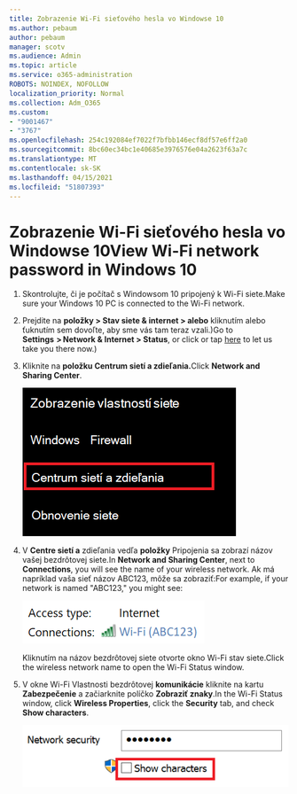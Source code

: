 ```yaml
---
title: Zobrazenie Wi-Fi sieťového hesla vo Windowse 10
ms.author: pebaum
author: pebaum
manager: scotv
ms.audience: Admin
ms.topic: article
ms.service: o365-administration
ROBOTS: NOINDEX, NOFOLLOW
localization_priority: Normal
ms.collection: Adm_O365
ms.custom:
- "9001467"
- "3767"
ms.openlocfilehash: 254c192084ef7022f7bfbb146ecf8df57e6ff2a0
ms.sourcegitcommit: 8bc60ec34bc1e40685e3976576e04a2623f63a7c
ms.translationtype: MT
ms.contentlocale: sk-SK
ms.lasthandoff: 04/15/2021
ms.locfileid: "51807393"
---
```

# <a name="view-wi-fi-network-password-in-windows-10"></a><span data-ttu-id="18198-102">Zobrazenie Wi-Fi sieťového hesla vo Windowse 10</span><span class="sxs-lookup"><span data-stu-id="18198-102">View Wi-Fi network password in Windows 10</span></span>

1. <span data-ttu-id="18198-103">Skontrolujte, či je počítač s Windowsom 10 pripojený k Wi-Fi siete.</span><span class="sxs-lookup"><span data-stu-id="18198-103">Make sure your Windows 10 PC is connected to the Wi-Fi network.</span></span>

2. <span data-ttu-id="18198-104">Prejdite na **položky > Stav siete & internet > alebo** kliknutím [](ms-settings:network?activationSource=GetHelp) alebo ťuknutím sem dovoľte, aby sme vás tam teraz vzali.)</span><span class="sxs-lookup"><span data-stu-id="18198-104">Go to **Settings  > Network & Internet  > Status**, or click or tap [here](ms-settings:network?activationSource=GetHelp) to let us take you there now.)</span></span>

3. <span data-ttu-id="18198-105">Kliknite na **položku Centrum sietí a zdieľania.**</span><span class="sxs-lookup"><span data-stu-id="18198-105">Click **Network and Sharing Center**.</span></span>

    ![Centrum sietí a zdieľania.](media/network-sharing-center.png)

4. <span data-ttu-id="18198-107">V **Centre sietí a** zdieľania vedľa **položky** Pripojenia sa zobrazí názov vašej bezdrôtovej siete.</span><span class="sxs-lookup"><span data-stu-id="18198-107">In **Network and Sharing Center**, next to **Connections**, you will see the name of your wireless network.</span></span> <span data-ttu-id="18198-108">Ak má napríklad vaša sieť názov ABC123, môže sa zobraziť:</span><span class="sxs-lookup"><span data-stu-id="18198-108">For example, if your network is named "ABC123," you might see:</span></span>

    ![Sieťové pripojenia.](media/network-connections.png)

    <span data-ttu-id="18198-110">Kliknutím na názov bezdrôtovej siete otvorte okno Wi-Fi stav siete.</span><span class="sxs-lookup"><span data-stu-id="18198-110">Click the wireless network name to open the Wi-Fi Status window.</span></span> 

5. <span data-ttu-id="18198-111">V okne Wi-Fi Vlastnosti bezdrôtovej **komunikácie** kliknite na kartu **Zabezpečenie** a začiarknite políčko **Zobraziť znaky**.</span><span class="sxs-lookup"><span data-stu-id="18198-111">In the Wi-Fi Status window, click **Wireless Properties**, click the **Security** tab, and check **Show characters**.</span></span>

    ![Zobraziť Wi-Fi znakov hesla.](media/show-password-characters.png)

